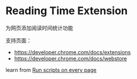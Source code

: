 # Reading Time Extension

为网页添加阅读时间统计功能

支持页面：
+ https://developer.chrome.com/docs/extensions
+ https://developer.chrome.com/docs/webstore

learn from [Run scripts on every page](https://developer.chrome.com/docs/extensions/get-started/tutorial/scripts-on-every-tab)